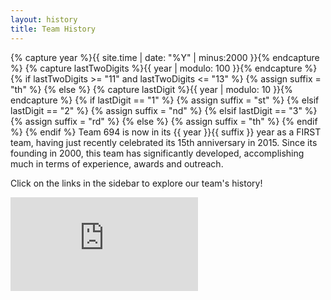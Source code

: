 ```yaml
---
layout: history
title: Team History
---
```

{% capture year %}{{ site.time | date: "%Y" | minus:2000 }}{% endcapture %}
{% capture lastTwoDigits %}{{ year | modulo: 100 }}{% endcapture %}
{% if lastTwoDigits >= "11" and lastTwoDigits <= "13" %}
    {% assign suffix = "th" %}
{% else %}
    {% capture lastDigit %}{{ year | modulo: 10 }}{% endcapture %}
    {% if lastDigit == "1" %}
        {% assign suffix = "st" %}
    {% elsif lastDigit == "2" %}
        {% assign suffix = "nd" %}
    {% elsif lastDigit == "3" %}
        {% assign suffix = "rd" %}
    {% else %}
        {% assign suffix = "th" %}
    {% endif %}
{% endif %}
Team 694 is now in its {{ year }}{{ suffix }} year as a FIRST team, having just recently celebrated its 15th anniversary in 2015. Since its founding in 2000, this team has significantly developed, accomplishing much in terms of experience, awards and outreach.

Click on the links in the sidebar to explore our team's history!

<div class="responsive-video text-center">
<iframe src="http://www.youtube.com/embed/nr2WkHondog" frameborder="0" allowfullscreen></iframe>
</div>
